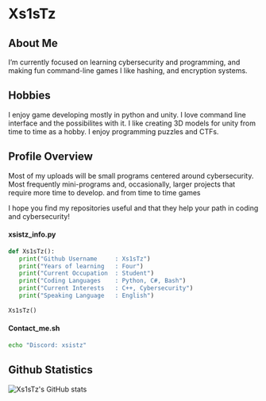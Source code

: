 # Xs1sTz
## About Me
I’m currently focused on learning cybersecurity and programming, and making fun command-line games
I like hashing, and encryption systems.

## Hobbies
I enjoy game developing mostly in python and unity.
I love command line interface and the possibilites with it.
I like creating 3D models for unity from time to time as a hobby.
I enjoy programming puzzles and CTFs.

## Profile Overview
Most of my uploads will be small programs centered around cybersecurity. Most frequently mini-programs and, occasionally, larger projects that require more time to develop. and from time to time games

I hope you find my repositories useful and that they help your path in coding and cybersecurity!

#### xsistz_info.py
```python
def Xs1sTz():
   print("Github Username     : Xs1sTz")
   print("Years of learning   : Four")
   print("Current Occupation  : Student")
   print("Coding Languages    : Python, C#, Bash")
   print("Current Interests   : C++, Cybersecurity")
   print("Speaking Language   : English")
   
Xs1sTz()
```
#### Contact_me.sh
```bash
echo "Discord: xsistz"
```
## Github Statistics
![Xs1sTz's GitHub stats](https://github-readme-stats.vercel.app/api?username=Xs1sTz\&show_icons=true\&theme=dracula)




